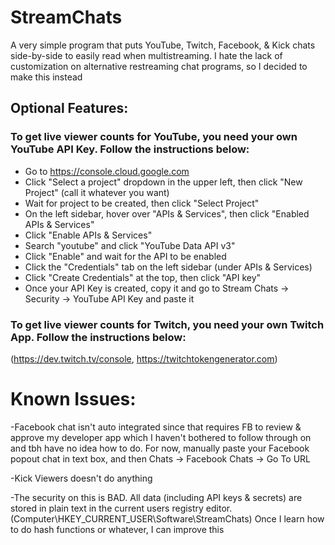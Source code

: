 # StreamChats
A very simple program that puts YouTube, Twitch, Facebook, & Kick chats side-by-side to easily read when multistreaming. I hate the lack of customization on alternative restreaming chat programs, so I decided to make this instead

## Optional Features:
### To get live viewer counts for YouTube, you need your own YouTube API Key. Follow the instructions below:

- Go to https://console.cloud.google.com
- Click "Select a project" dropdown in the upper left, then click "New Project" (call it whatever you want)
- Wait for project to be created, then click "Select Project"
- On the left sidebar, hover over "APIs & Services", then click "Enabled APIs & Services"
- Click "Enable APIs & Services"
- Search "youtube" and click "YouTube Data API v3"
- Click "Enable" and wait for the API to be enabled
- Click the "Credentials" tab on the left sidebar (under APIs & Services)
- Click "Create Credentials" at the top, then click "API key"
- Once your API Key is created, copy it and go to Stream Chats -> Security -> YouTube API Key and paste it

### To get live viewer counts for Twitch, you need your own Twitch App. Follow the instructions below:
(https://dev.twitch.tv/console, https://twitchtokengenerator.com)

# Known Issues:

-Facebook chat isn't auto integrated since that requires FB to review & approve my developer app which I haven't bothered to follow through on and tbh have no idea how to do. For now, manually paste your Facebook popout chat in text box, and then Chats -> Facebook Chats -> Go To URL

-Kick Viewers doesn't do anything

-The security on this is BAD. All data (including API keys & secrets) are stored in plain text in the current users registry editor. (Computer\HKEY_CURRENT_USER\Software\StreamChats) Once I learn how to do hash functions or whatever, I can improve this
